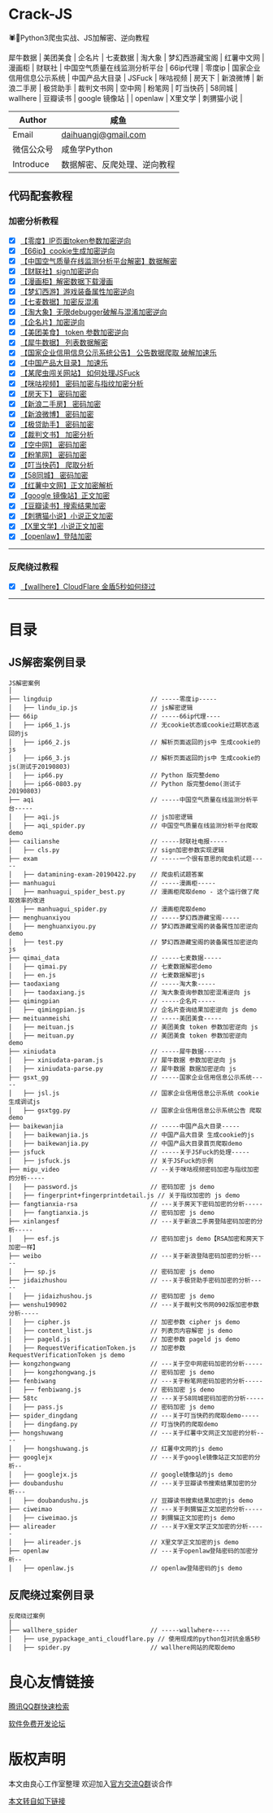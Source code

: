 # Crack-JS
🕷🎯Python3爬虫实战、JS加解密、逆向教程

犀牛数据 | 美团美食 | 企名片 | 七麦数据 | 淘大象 | 梦幻西游藏宝阁 | 红薯中文网 | 漫画柜 | 财联社 | 中国空气质量在线监测分析平台 | 66ip代理 | 零度ip | 国家企业信用信息公示系统
| 中国产品大目录 | JSFuck | 咪咕视频 | 房天下 | 新浪微博 | 新浪二手房 | 极贷助手
| 裁判文书网 | 空中网 | 粉笔网 | 叮当快药 | 58同城 | wallhere | 豆瓣读书 | google 镜像站 | 
| openlaw | X里文学 | 刺猬猫小说 | 

| Author  | 咸鱼 |
| --- | --- |
| Email | daihuangj@gmail.com |
| 微信公众号 | 咸鱼学Python |
| Introduce | 数据解密、反爬处理、逆向教程 |


## 代码配套教程

### 加密分析教程
- [x] [【零度】IP页面token参数加密逆向](http://u.720life.cn/g/408fb60b53d11d245635ad5e8e8cd697d0330f65aeec90eb5ecea353af2ee591f017c550f569b66d2580702a5d170bf82ba61465d10d6cb408847a86eaa87263)
- [x] [【66ip】cookie生成加密逆向](http://u.720life.cn/g/408fb60b53d11d245635ad5e8e8cd697d0330f65aeec90eb5ecea353af2ee591f017c550f569b66d2580702a5d170bf82ba61465d10d6cb408847a86eaa87263)
- [x] [【中国空气质量在线监测分析平台解密】数据解密]()
- [x] [【财联社】sign加密逆向](http://u.720life.cn/g/408fb60b53d11d245635ad5e8e8cd6977ad8afb95ee2e981c0e99e556a0b7fa47e8382370cffd8730b45f62ab45c95822c6ab2eb321ae6b57353e36e5eab9efe)
- [x] [【漫画柜】解密数据下载漫画](http://u.720life.cn/g/408fb60b53d11d245635ad5e8e8cd69783b0f42f0f05dcde4d7bad0df3c8f5a591483d3d0f2eb724942544f90743e1c9a9180739f8d9f9556381bba820a163cd)
- [x] [【梦幻西游】游戏装备属性加密逆向](http://u.720life.cn/g/408fb60b53d11d245635ad5e8e8cd6970547d279df431f8c42c82a9bd7128c7b79981a3ff7ba18a4e1bd53a2eb26a3fa467d31d9319f3e884ff9a7cbfe976dae)
- [x] [【七麦数据】加密反混淆]()
- [x] [【淘大象】无限debugger破解与混淆加密逆向](http://u.720life.cn/g/408fb60b53d11d245635ad5e8e8cd69730c337a6739d6b2d0bbd3fa3f7ada29cb31018a8750b21f1f3ce8694bbe44314104aff50deb2ba2e3df9e3c32ac88c3e)
- [x] [【企名片】加密逆向](http://u.720life.cn/g/408fb60b53d11d245635ad5e8e8cd6976386b810f71591b1421b6ac249920b677cbbc1af41fae636d7840d2fa3123f7c8e8f3328f7cc920540b7bf9708786d59)
- [x] [【美团美食】 token 参数加密逆向]()
- [x] [【犀牛数据】 列表数据解密](http://u.720life.cn/g/408fb60b53d11d245635ad5e8e8cd697b635ecd9df1862f488579705aab8766740afd8b3ff73c89ad157c27617b4372dbb008729407bf4e2470d69328aa43d13)
- [x] [【国家企业信用信息公示系统公告】 公告数据爬取 破解加速乐]()
- [x] [【中国产品大目录】 加速乐]()
- [x] [【某爬虫闯关网站】 如何处理JSFuck](http://u.720life.cn/g/408fb60b53d11d245635ad5e8e8cd6973ac69df7c0e1f70cabed3ad3bb388d69bb8d5fbd823f653aa1340bcdffc066a258df9c1949f57054f6d9408856904327)
- [x] [【咪咕视频】 密码加密与指纹加密分析](http://u.720life.cn/g/408fb60b53d11d245635ad5e8e8cd697421b8325390f9e803d54066e0d8df10f7037e501afd0a472f0c7bef11b4d2485ec49a7b56c91c670316f25200c5e10fb)
- [x] [【房天下】 密码加密](http://u.720life.cn/g/408fb60b53d11d245635ad5e8e8cd697c18cf3fb0526fc59b482b260d20c693efa6b59f8c6b6ddfe5729db6db4cf39b4348d17cb0c8a9a7d96aa15227102bf0d)
- [x] [【新浪二手房】 密码加密](http://u.720life.cn/g/408fb60b53d11d245635ad5e8e8cd697c18cf3fb0526fc59b482b260d20c693efa6b59f8c6b6ddfe5729db6db4cf39b4348d17cb0c8a9a7d96aa15227102bf0d)
- [x] [【新浪微博】 密码加密](http://u.720life.cn/g/408fb60b53d11d245635ad5e8e8cd697186ad501f9297f73171ed22dd610e3b1b3315bffabb226bf7d59863b48275f9dda79b8fded01674af3b76c8274a8ecad)
- [x] [【极贷助手】 密码加密](http://u.720life.cn/g/408fb60b53d11d245635ad5e8e8cd697ed486d60cd63ec1c139a70d84d4529daae306fd9b6f25ce1760e276feddc7c9fee71ac8531504f651bee75c0abc5c33a)
- [x] [【裁判文书】 加密分析](http://u.720life.cn/g/408fb60b53d11d245635ad5e8e8cd697981e52af4fd1cf13fc955cb6fa4cea6a83d3121cb4ec9ab86b30b92b0f0601e9790cb98ff90ae664394f4e401a4140bd)
- [x] [【空中网】 密码加密](http://u.720life.cn/g/408fb60b53d11d245635ad5e8e8cd697aff2e0a1cb31aa8f1fe8d2e301171392b3e0d6cdd9b9b3009364a8e1c9dad0a7a398b615021e5c4a255069f17202818d)
- [x] [【粉笔网】 密码加密](http://u.720life.cn/g/408fb60b53d11d245635ad5e8e8cd6977b07f7c5c1705d6fa40a32f87fe239533e0fa942aae8cdf97950ac543375b38a295949622d3931a46282989f6f424807)
- [x] [【叮当快药】 爬取分析](http://u.720life.cn/g/408fb60b53d11d245635ad5e8e8cd6973e7b5d09d6d0cf91cecbefd1dea6ae75cffdcf4d391905cfe0581898a7ee07698d4b08323b445dbbb2925521b36b4cfe)
- [x] [【58同城】 密码加密](http://u.720life.cn/g/408fb60b53d11d245635ad5e8e8cd697eebc7b3be9041f1e189f39201f7cf69d65d6c0f7362eb1ac05c191e9298e65a0832f3e9ecf534a6292161d496f99ce41)
- [x] [【红薯中文网】正文加密解析](http://u.720life.cn/g/408fb60b53d11d245635ad5e8e8cd697d7a933797540364de3f9a4190e0058ad9678249841d8e69d0b23eab5c3ee5b1032e2c07d8417ba8896338dd7ea440f5a)
- [x] [【google 镜像站】正文加密](http://u.720life.cn/g/408fb60b53d11d245635ad5e8e8cd697cd428e49d314018c93e832f5c4fa5c14924f5dc17f9a42794fb1fcef1b869771403978a6cb5b84489a06637e0c225f64)
- [x] [【豆瓣读书】搜索结果加密](http://u.720life.cn/g/408fb60b53d11d245635ad5e8e8cd697414743f1ee7c089adf6a6c895b33ccd07d95f226941290aadecd82fdb616ae4d77c138813aa1f776c872b704c1bc76da)
- [x] [【刺猬猫小说】小说正文加密](http://u.720life.cn/g/408fb60b53d11d245635ad5e8e8cd697f3478c00e809fb6f8ddd67c7fcc7bfcf9d061e2fbe3bb4e718c7d4de2d659dc448869ef856cb23ff844ed0d173fb2e19)
- [x] [【X里文学】小说正文加密](http://u.720life.cn/g/408fb60b53d11d245635ad5e8e8cd697fd48d8ada01a887e6a764512541b80d4233bf88842fccfeae7a081bd970e42714c1db8aa68fd76b4db75ee49c453bcda)
- [x] [【openlaw】登陆加密](http://u.720life.cn/g/408fb60b53d11d245635ad5e8e8cd69766c58dcacab08b33d08645256cc2db3d52af3e1b5aabbd17f8ddc3e588ab432c71bfdd053e419d17aab38e7c62ab39bd)
---- ---
### 反爬绕过教程
- [x] [【wallhere】CloudFlare 金盾5秒如何绕过](http://u.720life.cn/g/408fb60b53d11d245635ad5e8e8cd697b51315eadf5ee14187c40b0cf8f231d2f7aa197b77eca987a2d38aa3c72a74d3829719e803ef7d5740be01bd5df7e0c4)
---- ---

# 目录

## JS解密案例目录
```
JS解密案例
│
├── lingduip                           // -----零度ip-----
│   ├── lindu_ip.js                    // js解密逻辑
├── 66ip                               // -----66ip代理----
│   ├── ip66_1.js                      // 无cookie状态或cookie过期状态返回的js
│   ├── ip66_2.js                      // 解析页面返回的js中 生成cookie的js
│   ├── ip66_3.js                      // 解析页面返回的js中 生成cookie的js(测试于20190803)
│   ├── ip66.py                        // Python 版完整demo
│   ├── ip66-0803.py                   // Python 版完整demo(测试于20190803)
├── aqi                                // -----中国空气质量在线监测分析平台-----
│   ├── aqi.js                         // js加密逻辑
│   ├── aqi_spider.py                  // 中国空气质量在线监测分析平台爬取demo
├── cailianshe                         // -----财联社电报-----
│   ├── cls.py                         // sign加密参数实现逻辑
├── exam                               // -----一个很有意思的爬虫机试题-----
│   ├── datamining-exam-20190422.py    // 爬虫机试题答案
├── manhuagui                          // -----漫画柜-----
│   ├── manhuagui_spider_best.py       // 漫画柜爬取demo - 这个运行做了爬取效率的改进
│   ├── manhuagui_spider.py            // 漫画柜爬取demo
├── menghuanxiyou                      // -----梦幻西游藏宝阁-----
│   ├── menghuanxiyou.py               // 梦幻西游藏宝阁的装备属性加密逆向demo
│   ├── test.py                        // 梦幻西游藏宝阁的装备属性加密逆向js
├── qimai_data                         // -----七麦数据-----
│   ├── qimai.py                       // 七麦数据解密demo
│   ├── en.js                          // 七麦数据解密js
├── taodaxiang                         // -----淘大象-----
│   ├── taodaxiang.js                  // 淘大象查询参数加密混淆逆向 js
├── qimingpian                         // -----企名片-----
│   ├── qimingpian.js                  // 企名片查询结果加密逆向 js demo
├── meituanmeishi                      // -----美团美食-----
│   ├── meituan.js                     // 美团美食 token 参数加密逆向 js
│   ├── meituan.py                     // 美团美食 token 参数加密逆向 demo
├── xiniudata                          // -----犀牛数据-----
│   ├── xiniudata-param.js             // 犀牛数据 参数加密逆向 js
│   ├── xiniudata-parse.py             // 犀牛数据 数据加密逆向 js
├── gsxt_gg                            // -----国家企业信用信息公示系统-----
│   ├── jsl.js                         // 国家企业信用信息公示系统 cookie生成调试js
│   ├── gsxtgg.py                      // 国家企业信用信息公示系统公告 爬取demo
├── baikewanjia                        // -----中国产品大目录-----
│   ├── baikewanjia.js                 // 中国产品大目录 生成cookie的js
│   ├── baikewanjia.py                 // 中国产品大目录首页爬取demo
├── jsfuck                             // -----关于JSFuck的处理-----
│   ├── jsfuck.js                      // 关于JSFuck的示例
├── migu_video                         // --关于咪咕视频密码加密与指纹加密的分析-----
│   ├── password.js                    // 密码加密 js demo
│   ├── fingerprint+fingerprintdetail.js // 关于指纹加密的 js demo
├── fangtianxia-rsa                    // ---关于房天下密码加密的分析-----
│   ├── fangtianxia.js                 // 密码加密 js demo
├── xinlangesf                         // ---关于新浪二手房登陆密码加密的分析-----
│   ├── esf.js                         // 密码加密js demo【RSA加密和房天下加密一样】
├── weibo                              // ---关于新浪登陆密码加密的分析-----
│   ├── sp.js                          // 密码加密 js demo
├── jidaizhushou                       // ---关于极贷助手密码加密的分析-----
│   ├── jidaizhushou.js                // 密码加密 js demo
├── wenshu190902                       // ---关于裁判文书网0902版加密参数分析-----
│   ├── cipher.js                      // 加密参数 cipher js demo
│   ├── content_list.js                // 列表页内容解密 js demo
│   ├── pageld.js                      // 加密参数 pageld js demo
│   ├── RequestVerificationToken.js    // 加密参数 RequestVerificationToken js demo
├── kongzhongwang                      // ---关于空中网密码加密的分析-----
│   ├── kongzhongwang.js               // 密码加密 js demo
├── fenbiwang                          // ---关于粉笔网密码加密的分析-----
│   ├── fenbiwang.js                   // 密码加密 js demo
├── 58tc                               // ---关于58同城密码加密的分析-----
│   ├── pass.js                        // 密码加密 js demo
├── spider_dingdang                    // ---关于叮当快药的爬取demo-----
│   ├── dingdang.py                    // 叮当快药的爬取demo
├── hongshuwang                        // ---关于红薯中文网正文加密的分析----
│   ├── hongshuwang.js                 // 红薯中文网的js demo
├── googlejx                           // ---关于google镜像站正文加密的分析--
│   ├── googlejx.js                    // google镜像站的js demo
├── doubandushu                        // ---关于豆瓣读书搜索结果加密的分析---
│   ├── doubandushu.js                 // 豆瓣读书搜索结果加密的js demo
├── ciweimao                           // ---关于刺猬猫正文加密的分析-----
│   ├── ciweimao.js                    // 刺猬猫正文加密的js demo
├── alireader                          // ---关于X里文学正文加密的分析-----
│   ├── alireader.js                   // X里文学正文加密的js demo
├── openlaw                            // ---关于openlaw登陆密码的加密分析--
│   ├── openlaw.js                     // openlaw登陆密码的js demo
```

## 反爬绕过案例目录
```
反爬绕过案例
│
├── wallhere_spider                    // -----wallwhere-----
│   ├── use_pypackage_anti_cloudflare.py // 使用现成的python包对抗金盾5秒
│   ├── spider.py                      // wallhere网站的爬取demo

```



 # 良心友情链接

[腾讯QQ群快速检索](http://u.720life.cn/s/8cf73f7c)

[软件免费开发论坛](http://u.720life.cn/s/bbb01dc0)

# 版权声明 

本文由良心工作室整理 欢迎加入[官方交流Q群](https://u.720life.cn/s/f2316816)谈合作

[本文转自如下链接](http://u.720life.cn/g/2e71d0f0a5c601172267ba20d3a43c6eb06569ac37fa7113803cf8c4adf464caa6972ebf3488a07db3c73ba6d9034fe49e16a4ffbb57da5f967511b33ebda42c)